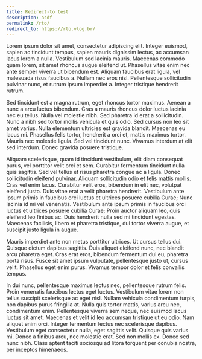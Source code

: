 ```yaml
---
title: Redirect-to test
description: asdf
permalink: /rto/
redirect_to: https://rto.vlog.br/
---
```


Lorem ipsum dolor sit amet, consectetur adipiscing elit. Integer euismod, sapien ac tincidunt tempus, sapien mauris dignissim lectus, ac accumsan lacus lorem a nulla. Vestibulum sed lacinia mauris. Maecenas commodo quam lorem, sit amet rhoncus augue eleifend ut. Phasellus vitae enim nec ante semper viverra ut bibendum est. Aliquam faucibus erat ligula, vel malesuada risus faucibus a. Nullam nec eros nisl. Pellentesque sollicitudin pulvinar nunc, et rutrum ipsum imperdiet a. Integer tristique hendrerit rutrum.

Sed tincidunt est a magna rutrum, eget rhoncus tortor maximus. Aenean a nunc a arcu luctus bibendum. Cras a mauris rhoncus dolor luctus lacinia nec eu tellus. Nulla vel molestie nibh. Sed pharetra id erat a sollicitudin. Nunc a nibh sed tortor mollis vehicula et quis odio. Sed cursus non leo sit amet varius. Nulla elementum ultricies est gravida blandit. Maecenas eu lacus mi. Phasellus felis tortor, hendrerit a orci et, mattis maximus tortor. Mauris nec molestie ligula. Sed vel tincidunt nunc. Vivamus interdum at elit sed interdum. Donec gravida posuere tristique.

Aliquam scelerisque, quam id tincidunt vestibulum, elit diam consequat purus, vel porttitor velit orci et sem. Curabitur fermentum tincidunt nulla quis sagittis. Sed vel tellus et risus pharetra congue ac a ligula. Donec sollicitudin eleifend pulvinar. Aliquam sollicitudin odio et felis mattis mollis. Cras vel enim lacus. Curabitur velit eros, bibendum in elit nec, volutpat eleifend justo. Duis vitae erat a velit pharetra hendrerit. Vestibulum ante ipsum primis in faucibus orci luctus et ultrices posuere cubilia Curae; Nunc lacinia id mi vel venenatis. Vestibulum ante ipsum primis in faucibus orci luctus et ultrices posuere cubilia Curae; Proin auctor aliquam leo, quis eleifend leo finibus ac. Duis hendrerit nulla sed mi tincidunt egestas. Maecenas facilisis, libero et pharetra tristique, dui tortor viverra augue, et suscipit justo ligula in augue.

Mauris imperdiet ante non metus porttitor ultrices. Ut cursus tellus dui. Quisque dictum dapibus sagittis. Duis aliquet eleifend nunc, nec blandit arcu pharetra eget. Cras erat eros, bibendum fermentum dui eu, pharetra porta risus. Fusce sit amet ipsum vulputate, pellentesque justo ut, cursus velit. Phasellus eget enim purus. Vivamus tempor dolor et felis convallis tempus.

In dui nunc, pellentesque maximus lectus nec, pellentesque rutrum felis. Proin venenatis faucibus lectus eget luctus. Vestibulum vitae lorem non tellus suscipit scelerisque ac eget nisl. Nullam vehicula condimentum turpis, non dapibus purus fringilla at. Nulla quis tortor mattis, varius arcu nec, condimentum enim. Pellentesque viverra sem neque, nec euismod lacus luctus sit amet. Maecenas et velit id leo accumsan tristique ut eu odio. Nam aliquet enim orci. Integer fermentum lectus nec scelerisque dapibus. Vestibulum eget consectetur nulla, eget sagittis velit. Quisque quis varius mi. Donec a finibus arcu, nec molestie erat. Sed non mollis ex. Donec sed nunc nibh. Class aptent taciti sociosqu ad litora torquent per conubia nostra, per inceptos himenaeos.
